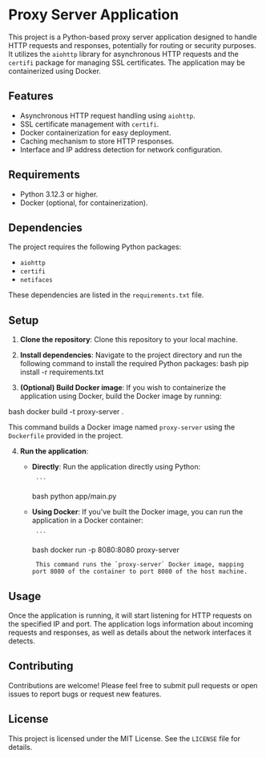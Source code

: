 # Proxy Server Application

This project is a Python-based proxy server application designed to handle HTTP requests and responses, potentially for routing or security purposes. It utilizes the `aiohttp` library for asynchronous HTTP requests and the `certifi` package for managing SSL certificates. The application may be containerized using Docker.

## Features

- Asynchronous HTTP request handling using `aiohttp`.
- SSL certificate management with `certifi`.
- Docker containerization for easy deployment.
- Caching mechanism to store HTTP responses.
- Interface and IP address detection for network configuration.

## Requirements

- Python 3.12.3 or higher.
- Docker (optional, for containerization).

## Dependencies

The project requires the following Python packages:

- `aiohttp`
- `certifi`
- `netifaces`

These dependencies are listed in the `requirements.txt` file.

## Setup

1. **Clone the repository**: Clone this repository to your local machine.

2. **Install dependencies**: Navigate to the project directory and run the following command to install the required Python packages:
   bash pip install -r requirements.txt

3. **(Optional) Build Docker image**: If you wish to containerize the application using Docker, build the Docker image by running:

bash docker build -t proxy-server .

This command builds a Docker image named `proxy-server` using the `Dockerfile` provided in the project.

4.  **Run the application**:

    - **Directly**: Run the application directly using Python:

           ```

      bash python app/main.py

    - **Using Docker**: If you've built the Docker image, you can run the application in a Docker container:

           ```

      bash docker run -p 8080:8080 proxy-server

           This command runs the `proxy-server` Docker image, mapping port 8080 of the container to port 8080 of the host machine.

## Usage

Once the application is running, it will start listening for HTTP requests on the specified IP and port. The application logs information about incoming requests and responses, as well as details about the network interfaces it detects.

## Contributing

Contributions are welcome! Please feel free to submit pull requests or open issues to report bugs or request new features.

## License

This project is licensed under the MIT License. See the `LICENSE` file for details.
